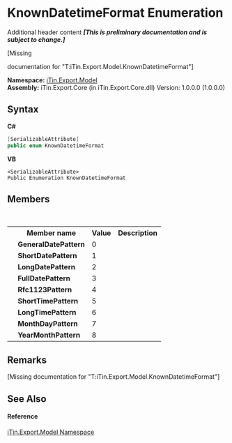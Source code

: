 # KnownDatetimeFormat Enumeration
Additional header content _**\[This is preliminary documentation and is subject to change.\]**_

\[Missing <summary> documentation for "T:iTin.Export.Model.KnownDatetimeFormat"\]

**Namespace:**&nbsp;<a href="ef57ffcc-e95e-b212-5a46-9aa6f5a3511f">iTin.Export.Model</a><br />**Assembly:**&nbsp;iTin.Export.Core (in iTin.Export.Core.dll) Version: 1.0.0.0 (1.0.0.0)

## Syntax

**C#**<br />
``` C#
[SerializableAttribute]
public enum KnownDatetimeFormat
```

**VB**<br />
``` VB
<SerializableAttribute>
Public Enumeration KnownDatetimeFormat
```


## Members
&nbsp;<table><tr><th></th><th>Member name</th><th>Value</th><th>Description</th></tr><tr><td /><td target="F:iTin.Export.Model.KnownDatetimeFormat.GeneralDatePattern">**GeneralDatePattern**</td><td>0</td><td /></tr><tr><td /><td target="F:iTin.Export.Model.KnownDatetimeFormat.ShortDatePattern">**ShortDatePattern**</td><td>1</td><td /></tr><tr><td /><td target="F:iTin.Export.Model.KnownDatetimeFormat.LongDatePattern">**LongDatePattern**</td><td>2</td><td /></tr><tr><td /><td target="F:iTin.Export.Model.KnownDatetimeFormat.FullDatePattern">**FullDatePattern**</td><td>3</td><td /></tr><tr><td /><td target="F:iTin.Export.Model.KnownDatetimeFormat.Rfc1123Pattern">**Rfc1123Pattern**</td><td>4</td><td /></tr><tr><td /><td target="F:iTin.Export.Model.KnownDatetimeFormat.ShortTimePattern">**ShortTimePattern**</td><td>5</td><td /></tr><tr><td /><td target="F:iTin.Export.Model.KnownDatetimeFormat.LongTimePattern">**LongTimePattern**</td><td>6</td><td /></tr><tr><td /><td target="F:iTin.Export.Model.KnownDatetimeFormat.MonthDayPattern">**MonthDayPattern**</td><td>7</td><td /></tr><tr><td /><td target="F:iTin.Export.Model.KnownDatetimeFormat.YearMonthPattern">**YearMonthPattern**</td><td>8</td><td /></tr></table>

## Remarks
\[Missing <remarks> documentation for "T:iTin.Export.Model.KnownDatetimeFormat"\]

## See Also


#### Reference
<a href="ef57ffcc-e95e-b212-5a46-9aa6f5a3511f">iTin.Export.Model Namespace</a><br />